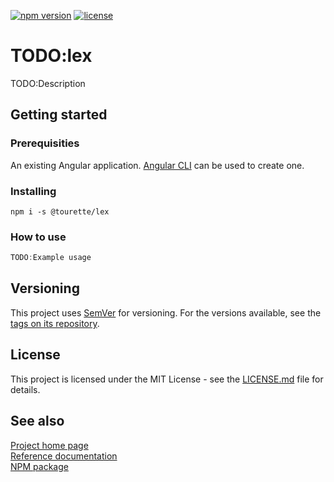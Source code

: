 [![npm version](https://img.shields.io/npm/v/@tourette/lex.svg)](https://www.npmjs.com/package/@tourette/lex)
[![license](https://img.shields.io/badge/license-MIT-blue.svg)](https://tourette.github.io/lex/blob/master/LICENSE)

# TODO:lex

TODO:Description

## Getting started
### Prerequisities
An existing Angular application. [Angular CLI](https://cli.angular.io/) can be used to create one.

### Installing
```
npm i -s @tourette/lex
```

### How to use
```typescript
TODO:Example usage
```

## Versioning
This project uses [SemVer](http://semver.org/) for versioning. For the versions available, see the [tags on its repository](https://github.com/tourette/lex/tags).

## License
This project is licensed under the MIT License - see the [LICENSE.md](LICENSE.md) file for details.

## See also
[Project home page](https://tourette.github.io/lex/)<br>
[Reference documentation](http://semver.org/)<br>
[NPM package](https://www.npmjs.com/package/@tourette/lex)<br>
